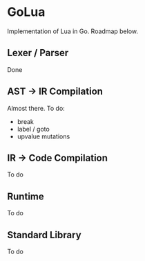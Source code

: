 GoLua
=====

Implementation of Lua in Go. Roadmap below.

Lexer / Parser
--------------

Done

AST -> IR Compilation
---------------------

Almost there.  To do:
* break
* label / goto
* upvalue mutations

IR -> Code Compilation
----------------------

To do

Runtime
-------

To do

Standard Library
----------------

To do

